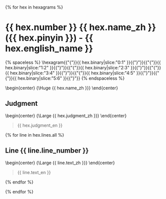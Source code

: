 {% for hex in hexagrams %}

# {{ hex.number }} {{ hex.name_zh }} ({{ hex.pinyin }}) - {{ hex.english_name }}

{% spaceless %}
\hexagram{{"{"}}{{ hex.binary|slice:"0:1" }}{{"}"}}{{"{"}}{{ hex.binary|slice:"1:2" }}{{"}"}}{{"{"}}{{ hex.binary|slice:"2:3" }}{{"}"}}{{"{"}}{{ hex.binary|slice:"3:4" }}{{"}"}}{{"{"}}{{ hex.binary|slice:"4:5" }}{{"}"}}{{"{"}}{{ hex.binary|slice:"5:6" }}{{"}"}}
{% endspaceless %}

\begin{center}
{\Huge {{ hex.name_zh }}}
\end{center}

## Judgment

\begin{center}
{\Large {{ hex.judgment_zh }}}
\end{center}

> {{ hex.judgment_en }}

{% for line in hex.lines.all %}

## Line {{ line.line_number }}

\begin{center}
{\Large {{ line.text_zh }}}
\end{center}

> {{ line.text_en }}

{% endfor %}


{% endfor %}
